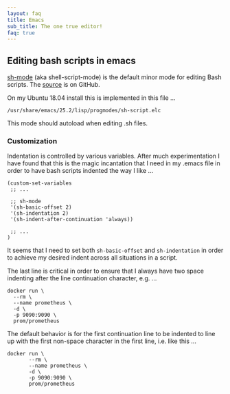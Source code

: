 ```yaml
---
layout: faq
title: Emacs
sub_title: The one true editor!
faq: true
---
```


## Editing bash scripts in emacs

[sh-mode](https://www.emacswiki.org/emacs/ShMode) (aka shell-script-mode) is the default minor mode for editing Bash
scripts.  The [source](https://github.com/emacs-mirror/emacs/blob/master/lisp/progmodes/sh-script.el) is on GitHub.

On my Ubuntu 18.04 install this is implemented in this file ...

```
/usr/share/emacs/25.2/lisp/progmodes/sh-script.elc
```

This mode should autoload when editing .sh files.

### Customization

Indentation is controlled by various variables.  After much experimentation I have found that this is the magic
incantation that I need in my .emacs file in order to have bash scripts indented the way I like ...

```
(custom-set-variables
 ;; ...

 ;; sh-mode
 '(sh-basic-offset 2)
 '(sh-indentation 2)
 '(sh-indent-after-continuation 'always))

 ;; ... 
)
```

It seems that I need to set both `sh-basic-offset` and `sh-indentation` in order to achieve my desired indent across
all situations in a script.

The last line is critical in order to ensure that I always have two space indenting after the line continuation
character, e.g. ...

```
docker run \
  --rm \
  --name prometheus \
  -d \
  -p 9090:9090 \
  prom/prometheus
```

The default behavior is for the first continuation line to be indented to line up with the first non-space character
in the first line, i.e. like this ...

```
docker run \
       --rm \
       --name prometheus \
       -d \
       -p 9090:9090 \
       prom/prometheus
```
